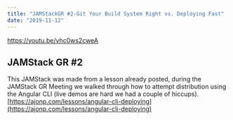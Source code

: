 ```yaml
---
title: "JAMStackGR #2-Git Your Build System Right vs. Deploying Fast"
date: "2019-11-12"
---
```


https://youtu.be/vhc0ws2cweA

## JAMStack GR #2

This JAMStack was made from a lesson already posted, during the JAMStack GR Meeting we walked through how to attempt distribution using the Angular CLI (live demos are hard we had a couple of hiccups).  
[https://ajonp.com/lessons/angular-cli-deploying](https://ajonp.com/lessons/angular-cli-deploying)

